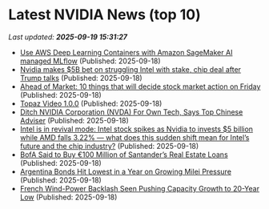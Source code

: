 # Latest NVIDIA News (top 10)
_Last updated: **2025-09-19 15:31:27**_

- [Use AWS Deep Learning Containers with Amazon SageMaker AI managed MLflow](https://aws.amazon.com/blogs/machine-learning/use-aws-deep-learning-containers-with-amazon-sagemaker-ai-managed-mlflow/) (Published: 2025-09-18)
- [Nvidia makes $5B bet on struggling Intel with stake, chip deal after Trump talks](https://nypost.com/2025/09/18/business/nvidia-makes-5b-bet-on-struggling-intel-with-stake-chip-deal-after-trump-talks/) (Published: 2025-09-18)
- [Ahead of Market: 10 things that will decide stock market action on Friday](https://economictimes.indiatimes.com/markets/stocks/news/ahead-of-market-10-things-that-will-decide-stock-market-action-on-friday/articleshow/123979889.cms) (Published: 2025-09-18)
- [Topaz Video 1.0.0](https://www.majorgeeks.com/files/details/topaz_video.html) (Published: 2025-09-18)
- [Ditch NVIDIA Corporation (NVDA) For Own Tech, Says Top Chinese Adviser](https://biztoc.com/x/b823142c9b81d10d) (Published: 2025-09-18)
- [Intel is in revival mode: Intel stock spikes as Nvidia to invests $5 billion while AMD falls 3.22% — what does this sudden shift mean for Intel’s future and the chip industry?](https://economictimes.indiatimes.com/news/international/us/intel-stock-today-intel-is-in-revival-mode-as-stock-spikes-on-nvidia-deal-while-amd-falls-3-22-what-does-this-sudden-shift-mean-for-intels-future-and-the-chip-industry/articleshow/123979444.cms) (Published: 2025-09-18)
- [BofA Said to Buy €100 Million of Santander’s Real Estate Loans](https://biztoc.com/x/a1e882bb16c1e4fb) (Published: 2025-09-18)
- [Argentina Bonds Hit Lowest in a Year on Growing Milei Pressure](https://biztoc.com/x/295222399d7a0420) (Published: 2025-09-18)
- [French Wind-Power Backlash Seen Pushing Capacity Growth to 20-Year Low](https://biztoc.com/x/fdb7039da7b8531c) (Published: 2025-09-18)

